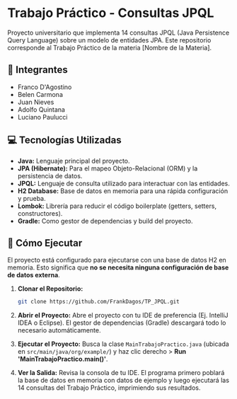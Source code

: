 # Trabajo Práctico - Consultas JPQL

Proyecto universitario que implementa 14 consultas JPQL (Java Persistence Query Language) sobre un modelo de entidades JPA. Este repositorio corresponde al Trabajo Práctico de la materia [Nombre de la Materia].

## 👥 Integrantes

* Franco D'Agostino
* Belen Carmona
* Juan Nieves
* Adolfo Quintana
* Luciano Paulucci

## 💻 Tecnologías Utilizadas

* **Java:** Lenguaje principal del proyecto.
* **JPA (Hibernate):** Para el mapeo Objeto-Relacional (ORM) y la persistencia de datos.
* **JPQL:** Lenguaje de consulta utilizado para interactuar con las entidades.
* **H2 Database:** Base de datos en memoria para una rápida configuración y prueba.
* **Lombok:** Librería para reducir el código boilerplate (getters, setters, constructores).
* **Gradle:** Como gestor de dependencias y build del proyecto.

## 🚀 Cómo Ejecutar

El proyecto está configurado para ejecutarse con una base de datos H2 en memoria. Esto significa que **no se necesita ninguna configuración de base de datos externa**.

1.  **Clonar el Repositorio:**
    ```bash
    git clone https://github.com/FrankDagos/TP_JPQL.git
    ```

2.  **Abrir el Proyecto:**
    Abre el proyecto con tu IDE de preferencia (Ej. IntelliJ IDEA o Eclipse). El gestor de dependencias (Gradle) descargará todo lo necesario automáticamente.

3.  **Ejecutar el Proyecto:**
    Busca la clase `MainTrabajoPractico.java` (ubicada en `src/main/java/org/example/`) y haz clic derecho > **Run 'MainTrabajoPractico.main()'**.

4.  **Ver la Salida:**
    Revisa la consola de tu IDE. El programa primero poblará la base de datos en memoria con datos de ejemplo y luego ejecutará las 14 consultas del Trabajo Práctico, imprimiendo sus resultados.

